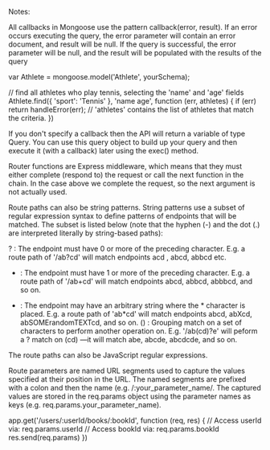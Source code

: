Notes:

All callbacks in Mongoose use the pattern callback(error, result). If an error occurs executing the query, the error parameter will contain an error document, and result will be null. If the query is successful, the error parameter will be null, and the result will be populated with the results of the query

var Athlete = mongoose.model('Athlete', yourSchema);

// find all athletes who play tennis, selecting the 'name' and 'age' fields
Athlete.find({ 'sport': 'Tennis' }, 'name age', function (err, athletes) {
  if (err) return handleError(err);
  // 'athletes' contains the list of athletes that match the criteria.
})

If you don't specify a callback then the API will return a variable of type Query. You can use this query object to build up your query and then execute it (with a callback) later using the exec() method.


Router functions are Express middleware, which means that they must either complete (respond to) the request or call the next function in the chain. In the case above we complete the request, so the next argument is not actually used.

Route paths can also be string patterns. String patterns use a subset of regular expression syntax to define patterns of endpoints that will be matched. The subset is listed below (note that the hyphen (-) and the dot (.) are interpreted literally by string-based paths):

  ? : The endpoint must have 0 or more of the preceding character. E.g. a route path of '/ab?cd' will match endpoints acd , abcd, abbcd etc.
  + : The endpoint must have 1 or more of the preceding character. E.g. a route path of '/ab+cd' will match endpoints abcd, abbcd, abbbcd, and so on.
  * : The endpoint may have an arbitrary string where the * character is placed. E.g. a route path of 'ab*cd' will match endpoints abcd, abXcd, abSOMErandomTEXTcd, and so on.
  () : Grouping match on a set of characters to perform another operation on. E.g. '/ab(cd)?e' will peform a ? match on (cd) —it will match abe, abcde, abcdcde, and so on.

The route paths can also be JavaScript regular expressions.

Route parameters are named URL segments used to capture the values specified at their position in the URL. The named segments are prefixed with a colon and then the name (e.g. /:your_parameter_name/. The captured values are stored in the req.params object using the parameter names as keys (e.g. req.params.your_parameter_name).

app.get('/users/:userId/books/:bookId', function (req, res) {
  // Access userId via: req.params.userId
  // Access bookId via: req.params.bookId
  res.send(req.params)
})
